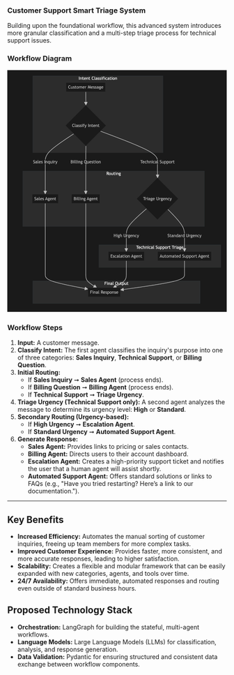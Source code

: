 ### Customer Support Smart Triage System

Building upon the foundational workflow, this advanced system introduces more granular classification and a multi-step triage process for technical support issues.

### Workflow Diagram

<img src="diagrams/img2.png" alt="Smart Triage System Workflow Diagram" style="max-width: 100%; height: auto;" />

### Workflow Steps

1.  **Input:** A customer message.
2.  **Classify Intent:** The first agent classifies the inquiry's purpose into one of three categories: **Sales Inquiry**, **Technical Support**, or **Billing Question**.
3.  **Initial Routing:**
    *   If **Sales Inquiry** ➞ **Sales Agent** (process ends).
    *   If **Billing Question** ➞ **Billing Agent** (process ends).
    *   If **Technical Support** ➞ **Triage Urgency**.
4.  **Triage Urgency (Technical Support only):** A second agent analyzes the message to determine its urgency level: **High** or **Standard**.
5.  **Secondary Routing (Urgency-based):**
    *   If **High Urgency** ➞ **Escalation Agent**.
    *   If **Standard Urgency** ➞ **Automated Support Agent**.
6.  **Generate Response:**
    *   **Sales Agent:** Provides links to pricing or sales contacts.
    *   **Billing Agent:** Directs users to their account dashboard.
    *   **Escalation Agent:** Creates a high-priority support ticket and notifies the user that a human agent will assist shortly.
    *   **Automated Support Agent:** Offers standard solutions or links to FAQs (e.g., "Have you tried restarting? Here’s a link to our documentation.").

---

## Key Benefits

*   **Increased Efficiency:** Automates the manual sorting of customer inquiries, freeing up team members for more complex tasks.
*   **Improved Customer Experience:** Provides faster, more consistent, and more accurate responses, leading to higher satisfaction.
*   **Scalability:** Creates a flexible and modular framework that can be easily expanded with new categories, agents, and tools over time.
*   **24/7 Availability:** Offers immediate, automated responses and routing even outside of standard business hours.

## Proposed Technology Stack

*   **Orchestration:** LangGraph for building the stateful, multi-agent workflows.
*   **Language Models:** Large Language Models (LLMs) for classification, analysis, and response generation.
*   **Data Validation:** Pydantic for ensuring structured and consistent data exchange between workflow components.
